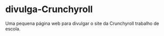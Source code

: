 # divulga-Crunchyroll
Uma pequena página web para divulgar  o site da Crunchyroll trabalho de escola.

